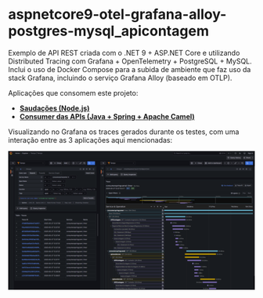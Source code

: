 # aspnetcore9-otel-grafana-alloy-postgres-mysql_apicontagem
Exemplo de API REST criada com o .NET 9 + ASP.NET Core e utilizando Distributed Tracing com Grafana + OpenTelemetry + PostgreSQL + MySQL. Inclui o uso de Docker Compose para a subida de ambiente que faz uso da stack Grafana, incluindo o serviço Grafana Alloy (baseado em OTLP).

Aplicações que consomem este projeto:
- [**Saudações (Node.js)**](https://github.com/renatogroffe/nodejs-otel-jaeger_apisaudacoes)
- [**Consumer das APIs (Java + Spring + Apache Camel)**](https://github.com/renatogroffe/java-spring-camel-otel-grafana-alloy-postgres-mysql_consumoapis)

Visualizando no Grafana os traces gerados durante os testes, com uma interação entre as 3 aplicações aqui mencionadas:

![Traces no Grafana](img/grafana-alloy-trace.png)